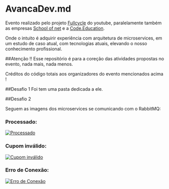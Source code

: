 # AvancaDev.md

Evento realizado pelo projeto [Fullcycle](https://www.youtube.com/channel/UCMUoZehUZBhLb8XaTc8TQrA "Fullcycle") do youtube, paralelamente também as empresas [School of net](https://www.schoolofnet.com/ "School of net") e a [Code.Education](https://code.education/ "Code.Education").

Onde o intuito é adquirir experiência com arquitetura de microservices, em um estudo de caso atual,  com tecnologias atuais, elevando o nosso conhecimento profissional.

##Atenção !!
Esse repositório é para a coreção das atividades propostas no evento, nada mais, nada menos.

Créditos do código totais aos organizadores do evento mencionados acima !

##Desafio 1
Foi tem uma pasta dedicada a ele.

##Desafio 2

Seguem as imagens dos microservices se comunicando com o RabbitMQ:

### Processado:
[![Processado](https://i.imgur.com/ll3hAPO.png "Processado")](https://i.imgur.com/ll3hAPO.png "Processado")

### Cupom inválido:
[![Cupom inválido](https://i.imgur.com/ifVRJdz.png "Cupom inválido")](https://i.imgur.com/ifVRJdz.png "Cupom inválido")

### Erro de Conexão:
[![Erro de Conexão](https://i.imgur.com/mDVMBD9.png "Erro de Conexão")](https://i.imgur.com/mDVMBD9.png "Erro de Conexão")
